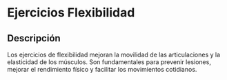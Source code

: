 # Ejercicios Flexibilidad

## Descripción

Los ejercicios de flexibilidad mejoran la movilidad de las articulaciones y la elasticidad de los músculos. Son fundamentales para prevenir lesiones, mejorar el rendimiento físico y facilitar los movimientos cotidianos.

